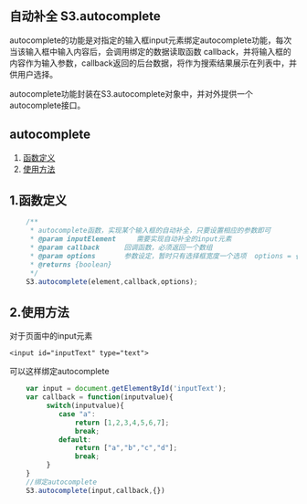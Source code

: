 ## 自动补全 S3.autocomplete
autocomplete的功能是对指定的输入框input元素绑定autocomplete功能，每次当该输入框中输入内容后，会调用绑定的数据读取函数
callback，并将输入框的内容作为输入参数，callback返回的后台数据，将作为搜索结果展示在列表中，并供用户选择。

autocomplete功能封装在S3.autocomplete对象中，并对外提供一个autocomplete接口。

## autocomplete
1. [函数定义](#1)
2. [使用方法](#2)

## 1.函数定义

```javascript
    /**
     * autocomplete函数，实现某个输入框的自动补全，只要设置相应的参数即可
     * @param inputElement     需要实现自动补全的input元素
     * @param callback      回调函数，必须返回一个数组
     * @param options       参数设定，暂时只有选择框宽度一个选项  options = {width:'300px'}
     * @returns {boolean}
     */
    S3.autocomplete(element,callback,options);
```

## 2.使用方法

对于页面中的input元素
```
<input id="inputText" type="text">
```

可以这样绑定autocomplete
```javascript
    var input = document.getElementById('inputText');
    var callback = function(inputvalue){
         switch(inputvalue){
            case "a":
                return [1,2,3,4,5,6,7];
                break;
            default:
                return ["a","b","c","d"];
                break;
         }
    }
    //绑定autocomplete
    S3.autocomplete(input,callback,{})
```